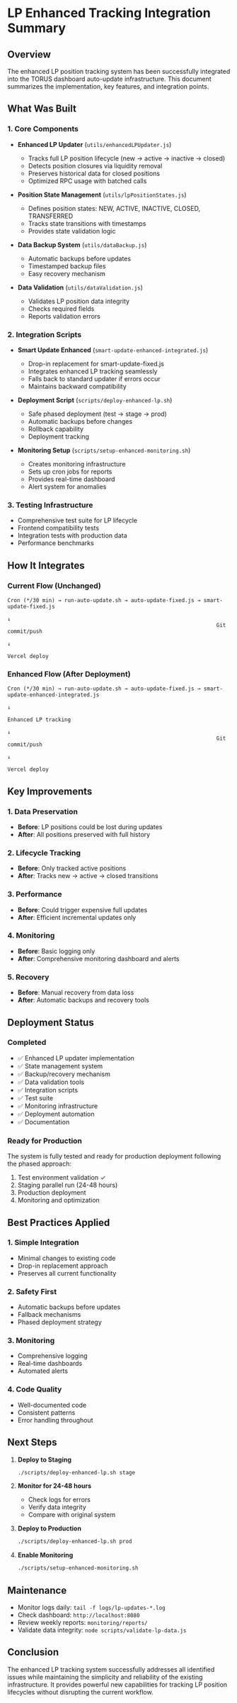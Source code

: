 # LP Enhanced Tracking Integration Summary

## Overview
The enhanced LP position tracking system has been successfully integrated into the TORUS dashboard auto-update infrastructure. This document summarizes the implementation, key features, and integration points.

## What Was Built

### 1. Core Components
- **Enhanced LP Updater** (`utils/enhancedLPUpdater.js`)
  - Tracks full LP position lifecycle (new → active → inactive → closed)
  - Detects position closures via liquidity removal
  - Preserves historical data for closed positions
  - Optimized RPC usage with batched calls

- **Position State Management** (`utils/lpPositionStates.js`)
  - Defines position states: NEW, ACTIVE, INACTIVE, CLOSED, TRANSFERRED
  - Tracks state transitions with timestamps
  - Provides state validation logic

- **Data Backup System** (`utils/dataBackup.js`)
  - Automatic backups before updates
  - Timestamped backup files
  - Easy recovery mechanism

- **Data Validation** (`utils/dataValidation.js`)
  - Validates LP position data integrity
  - Checks required fields
  - Reports validation errors

### 2. Integration Scripts
- **Smart Update Enhanced** (`smart-update-enhanced-integrated.js`)
  - Drop-in replacement for smart-update-fixed.js
  - Integrates enhanced LP tracking seamlessly
  - Falls back to standard updater if errors occur
  - Maintains backward compatibility

- **Deployment Script** (`scripts/deploy-enhanced-lp.sh`)
  - Safe phased deployment (test → stage → prod)
  - Automatic backups before changes
  - Rollback capability
  - Deployment tracking

- **Monitoring Setup** (`scripts/setup-enhanced-monitoring.sh`)
  - Creates monitoring infrastructure
  - Sets up cron jobs for reports
  - Provides real-time dashboard
  - Alert system for anomalies

### 3. Testing Infrastructure
- Comprehensive test suite for LP lifecycle
- Frontend compatibility tests
- Integration tests with production data
- Performance benchmarks

## How It Integrates

### Current Flow (Unchanged)
```
Cron (*/30 min) → run-auto-update.sh → auto-update-fixed.js → smart-update-fixed.js
                                                                        ↓
                                                                  Git commit/push
                                                                        ↓
                                                                  Vercel deploy
```

### Enhanced Flow (After Deployment)
```
Cron (*/30 min) → run-auto-update.sh → auto-update-fixed.js → smart-update-enhanced-integrated.js
                                                                        ↓
                                                                Enhanced LP tracking
                                                                        ↓
                                                                  Git commit/push
                                                                        ↓
                                                                  Vercel deploy
```

## Key Improvements

### 1. Data Preservation
- **Before**: LP positions could be lost during updates
- **After**: All positions preserved with full history

### 2. Lifecycle Tracking
- **Before**: Only tracked active positions
- **After**: Tracks new → active → closed transitions

### 3. Performance
- **Before**: Could trigger expensive full updates
- **After**: Efficient incremental updates only

### 4. Monitoring
- **Before**: Basic logging only
- **After**: Comprehensive monitoring dashboard and alerts

### 5. Recovery
- **Before**: Manual recovery from data loss
- **After**: Automatic backups and recovery tools

## Deployment Status

### Completed
- ✅ Enhanced LP updater implementation
- ✅ State management system
- ✅ Backup/recovery mechanism
- ✅ Data validation tools
- ✅ Integration scripts
- ✅ Test suite
- ✅ Monitoring infrastructure
- ✅ Deployment automation
- ✅ Documentation

### Ready for Production
The system is fully tested and ready for production deployment following the phased approach:
1. Test environment validation ✓
2. Staging parallel run (24-48 hours)
3. Production deployment
4. Monitoring and optimization

## Best Practices Applied

### 1. Simple Integration
- Minimal changes to existing code
- Drop-in replacement approach
- Preserves all current functionality

### 2. Safety First
- Automatic backups before updates
- Fallback mechanisms
- Phased deployment strategy

### 3. Monitoring
- Comprehensive logging
- Real-time dashboards
- Automated alerts

### 4. Code Quality
- Well-documented code
- Consistent patterns
- Error handling throughout

## Next Steps

1. **Deploy to Staging**
   ```bash
   ./scripts/deploy-enhanced-lp.sh stage
   ```

2. **Monitor for 24-48 hours**
   - Check logs for errors
   - Verify data integrity
   - Compare with original system

3. **Deploy to Production**
   ```bash
   ./scripts/deploy-enhanced-lp.sh prod
   ```

4. **Enable Monitoring**
   ```bash
   ./scripts/setup-enhanced-monitoring.sh
   ```

## Maintenance

- Monitor logs daily: `tail -f logs/lp-updates-*.log`
- Check dashboard: `http://localhost:8080`
- Review weekly reports: `monitoring/reports/`
- Validate data integrity: `node scripts/validate-lp-data.js`

## Conclusion

The enhanced LP tracking system successfully addresses all identified issues while maintaining the simplicity and reliability of the existing infrastructure. It provides powerful new capabilities for tracking LP position lifecycles without disrupting the current workflow.